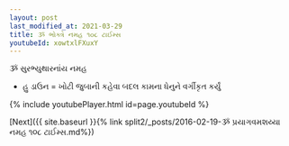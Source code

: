 ```yaml
---
layout: post
last_modified_at: 2021-03-29
title: ૐ ભોક્ત્રે નમહ ૧૦૮ ટાઈમ્સ
youtubeId: xowtxlFXuxY
---
```

 
 
 ૐ સુરભ્યુથારનાંય નમહ  
 
 -  હુ ડાઉન = ખોટી જુબાની કહેવા બદલ કામના ધેનુને વર્ગીકૃત કર્યું 
 
  
 
  
 
 
 
 
 
 


{% include youtubePlayer.html id=page.youtubeId %}
 
[Next]({{ site.baseurl }}{% link  split2/_posts/2016-02-19-ૐ પ્રયાગવમશય્યા નમહ ૧૦૮ ટાઈમ્સ.md%})
 
